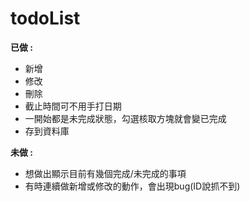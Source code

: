 # todoList 
  
**已做 :**   
  * 新增  
  * 修改  
  * 刪除  
  * 截止時間可不用手打日期  
  * 一開始都是未完成狀態，勾選核取方塊就會變已完成  
  * 存到資料庫  
  
**未做 :**  
  * 想做出顯示目前有幾個完成/未完成的事項  
  * 有時連續做新增或修改的動作，會出現bug(ID說抓不到)  
